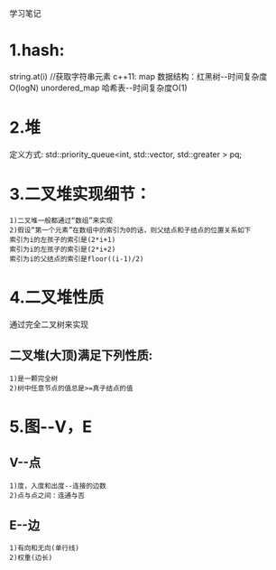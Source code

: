 学习笔记
# 1.hash:
string.at(i) //获取字符串元素
c++11: map 数据结构：红黑树--时间复杂度O(logN)
       unordered_map 哈希表--时间复杂度O(1)
# 2.堆
定义方式:
std::priority_queue<int, std::vector<int>, std::greater<int> > pq;
# 3.二叉堆实现细节：
	1)二叉堆一般都通过“数组”来实现
	2)假设“第一个元素”在数组中的索引为0的话，则父结点和子结点的位置关系如下
	索引为i的左孩子的索引是(2*i+1)
	索引为i的左孩子的索引是(2*i+2)
	索引为i的父结点的索引是floor((i-1)/2)
# 4.二叉堆性质
通过完全二叉树来实现
## 二叉堆(大顶)满足下列性质:
	1)是一颗完全树
	2)树中任意节点的值总是>=真子结点的值
# 5.图--V，E
## V--点
	1)度，入度和出度--连接的边数
	2)点与点之间：连通与否
## E--边
	1)有向和无向(单行线)
	2)权重(边长)
     
